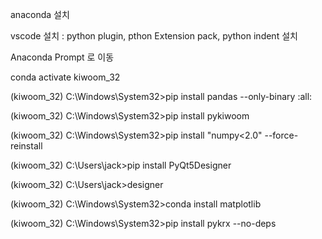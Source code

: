 anaconda 설치

vscode 설치 : python plugin, pthon Extension pack, python indent 설치

Anaconda Prompt 로 이동

conda activate kiwoom_32

(kiwoom_32) C:\Windows\System32>pip install pandas --only-binary :all:

(kiwoom_32) C:\Windows\System32>pip install pykiwoom

(kiwoom_32) C:\Windows\System32>pip install "numpy<2.0" --force-reinstall

(kiwoom_32) C:\Users\jack>pip install PyQt5Designer

(kiwoom_32) C:\Users\jack>designer

(kiwoom_32) C:\Windows\System32>conda install matplotlib

(kiwoom_32) C:\Windows\System32>pip install pykrx --no-deps
